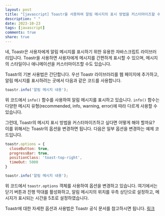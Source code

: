```yaml
---
layout: post
title: "[javascript] Toastr을 사용하여 알림 메시지의 표시 방법을 커스터마이즈할 수 있나요?"
description: " "
date: 2023-10-23
tags: [javascript]
comments: true
share: true
---
```


네, Toastr은 사용자에게 알림 메시지를 표시하기 위한 유용한 자바스크립트 라이브러리입니다. Toastr을 사용하면 사용자에게 메시지를 간편하게 표시할 수 있으며, 메시지의 스타일이나 애니메이션을 커스터마이즈할 수도 있습니다.

Toastr의 기본 사용법은 간단합니다. 우선 Toastr 라이브러리를 웹 페이지에 추가하고, 알림 메시지를 표시하려는 곳에서 다음과 같은 코드를 사용합니다.

```javascript
toastr.info('알림 메시지 내용');
```

위 코드에서 `info()` 함수를 사용하여 알림 메시지를 표시하고 있습니다. `info()` 함수는 다양한 메시지 유형(recommended, info, warning, error)에 따라 다르게 사용할 수 있습니다.

그런데, Toastr의 메시지 표시 방법을 커스터마이즈하고 싶다면 어떻게 해야 할까요? 이를 위해서는 Toastr의 옵션을 변경하면 됩니다. 다음은 일부 옵션을 변경하는 예제 코드입니다.

```javascript
toastr.options = {
  closeButton: true,
  progressBar: true,
  positionClass: 'toast-top-right',
  timeOut: 5000
}

toastr.info('알림 메시지 내용');
```

위 코드에서 `toastr.options` 객체를 사용하여 옵션을 변경하고 있습니다. 여기에서는 닫기 버튼과 진행 막대를 활성화하고, 알림 메시지의 위치를 우측 상단으로 설정하고, 메시지가 표시되는 시간을 5초로 설정하였습니다.

Toastr에 대한 자세한 옵션과 사용법은 Toastr 공식 문서를 참고하시면 됩니다. [링크](https://github.com/CodeSeven/toastr)